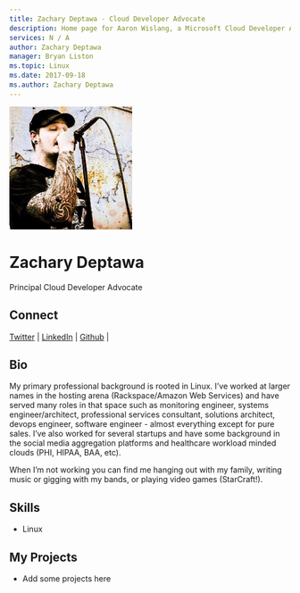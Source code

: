 ```yaml
---
title: Zachary Deptawa - Cloud Developer Advocate
description: Home page for Aaron Wislang, a Microsoft Cloud Developer Advocate
services: N / A
author: Zachary Deptawa
manager: Bryan Liston
ms.topic: Linux
ms.date: 2017-09-18
ms.author: Zachary Deptawa
---
```


![Image of Bryan Liston](media/profiles/zachary-deptawa.png)

# Zachary Deptawa

Principal Cloud Developer Advocate

## Connect
[Twitter](https://twitter.com/zdeptawa) | [LinkedIn](https://www.linkedin.com/in/zdeptawa/) | [Github](https://github.com/zdeptawa) | 

## Bio

My primary professional background is rooted in Linux. I’ve worked at larger names in the hosting arena (Rackspace/Amazon Web Services) and have served many roles in that space such as monitoring engineer, systems engineer/architect, professional services consultant, solutions architect, devops engineer, software engineer - almost everything except for pure sales. I’ve also worked for several startups and have some background in the social media aggregation platforms and healthcare workload minded clouds (PHI, HIPAA, BAA, etc).

When I’m not working you can find me hanging out with my family, writing music or gigging with my bands, or playing video games (StarCraft!).

## Skills

* Linux


## My Projects

* Add some projects here

